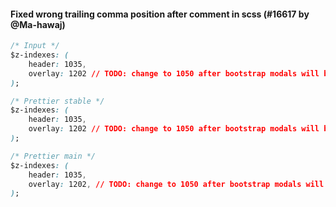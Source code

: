 #### Fixed wrong trailing comma position after comment in scss (#16617 by @Ma-hawaj)

<!-- Optional description if it makes sense. -->

<!-- prettier-ignore -->
```css
/* Input */
$z-indexes: (
    header: 1035,
    overlay: 1202 // TODO: change to 1050 after bootstrap modals will be removed
);

/* Prettier stable */
$z-indexes: (
    header: 1035,
    overlay: 1202 // TODO: change to 1050 after bootstrap modals will be removed,
);

/* Prettier main */
$z-indexes: (
    header: 1035,
    overlay: 1202, // TODO: change to 1050 after bootstrap modals will be removed
);
```

